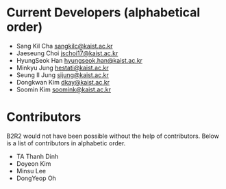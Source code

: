# Current Developers (alphabetical order)

- Sang Kil Cha <sangkilc@kaist.ac.kr>
- Jaeseung Choi <jschoi17@kaist.ac.kr>
- HyungSeok Han <hyungseok.han@kaist.ac.kr>
- Minkyu Jung <hestati@kaist.ac.kr>
- Seung Il Jung <sijung@kaist.ac.kr>
- Dongkwan Kim <dkay@kaist.ac.kr>
- Soomin Kim <soomink@kaist.ac.kr>

# Contributors

B2R2 would not have been possible without the help of contributors. Below is a
list of contributors in alphabetic order.

- TA Thanh Dinh
- Doyeon Kim
- Minsu Lee
- DongYeop Oh
